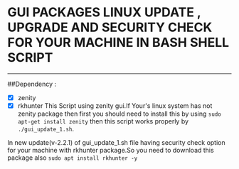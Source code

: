 # GUI PACKAGES LINUX UPDATE , UPGRADE AND SECURITY CHECK FOR YOUR MACHINE IN BASH SHELL SCRIPT
-----------------------------------------------------------------------------------------------------------------------------
##Dependency :
-[x] zenity
-[x] rkhunter
This Script using zenity gui.If Your's linux system has not zenity package then first you should need to install this by using
`sudo apt-get install zenity`
then this script works properly by `./gui_update_1.sh`.

In new update(v-2.2.1) of gui_update_1.sh file having security check option for your machine with rkhunter package.So you need to download this package also
`sudo apt install rkhunter -y`
